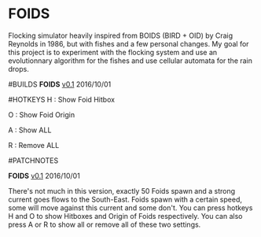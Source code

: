 # FOIDS
Flocking simulator heavily inspired from BOIDS (BIRD + OID) by Craig Reynolds in 1986, but with fishes and a few personal changes. My goal for this project is to experiment with the flocking system and use an evolutionnary algorithm for the fishes and use cellular automata for the rain drops.

#BUILDS
**FOIDS** [v0.1](https://www.dropbox.com/s/a4mqpvm4bkla7cs/FOIDS%20v0.1.jar?dl=1) 2016/10/01

#HOTKEYS
H : Show Foid Hitbox

O : Show Foid Origin

A : Show ALL

R : Remove ALL

#PATCHNOTES

**FOIDS** [v0.1](https://www.dropbox.com/s/a4mqpvm4bkla7cs/FOIDS%20v0.1.jar?dl=1) 2016/10/01

There's not much in this version, exactly 50 Foids spawn and a strong current goes flows to the South-East.
Foids spawn with a certain speed, some will move against this current and some don't.
You can press hotkeys H and O to show Hitboxes and Origin of Foids respectively. You can also press
A or R to show all or remove all of these two settings.
